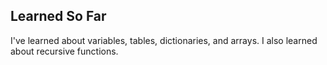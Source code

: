 ## Learned So Far
I've learned about variables, tables, dictionaries, and arrays. I also learned about recursive functions.
